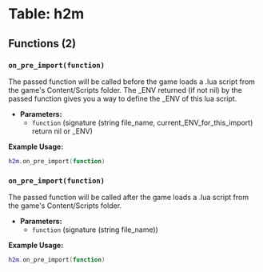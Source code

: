 # Table: h2m

## Functions (2)

### `on_pre_import(function)`

The passed function will be called before the game loads a .lua script from the game's Content/Scripts folder.
The _ENV returned (if not nil) by the passed function gives you a way to define the _ENV of this lua script.

- **Parameters:**
  - `function` (signature (string file_name, current_ENV_for_this_import) return nil or _ENV)

**Example Usage:**
```lua
h2m.on_pre_import(function)
```

### `on_pre_import(function)`

The passed function will be called after the game loads a .lua script from the game's Content/Scripts folder.

- **Parameters:**
  - `function` (signature (string file_name))

**Example Usage:**
```lua
h2m.on_pre_import(function)
```


